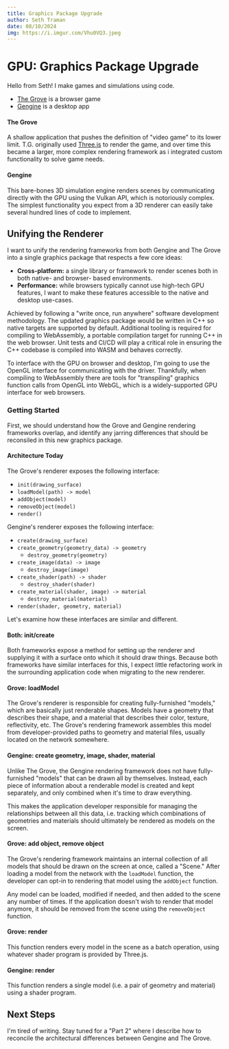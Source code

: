 ```yaml
---
title: Graphics Package Upgrade
author: Seth Traman
date: 08/10/2024
img: https://i.imgur.com/Vhu0VQ3.jpeg
---
```


# GPU: Graphics Package Upgrade

Hello from Seth!  I make games and simulations using code.

- [The Grove](https://github.com/stickyfingies/grove) is a browser game
- [Gengine](https://github.com/stickyfingies/gengine) is a desktop app

#### The Grove

A shallow application that pushes the definition of "video game" to its lower limit.  T.G. originally used [Three.js](https://threejs.org) to render the game, and over time this became a larger, more complex rendering framework as i integrated custom functionality to solve game needs.

#### Gengine

This bare-bones 3D simulation engine renders scenes by communicating directly with the GPU using the Vulkan API, which is notoriously complex.  The simplest functionality you expect from a 3D renderer can easily take several hundred lines of code to implement.

## Unifying the Renderer

I want to unify the rendering frameworks from both Gengine and The Grove into a single graphics package that respects a few core ideas:

- **Cross-platform:** a single library or framework to render scenes both in both native- and browser- based environments.
- **Performance:** while browsers typically cannot use high-tech GPU features, I want to make these features accessible to the native and desktop use-cases.

Achieved by following a "write once, run anywhere" software development methodology.  The updated graphics package would be written in C++ so native targets are supported by default.  Additional tooling is required for compiling to WebAssembly, a portable compilation target for running C++ in the web browser.  Unit tests and CI/CD will play a critical role in ensuring the C++ codebase is compiled into WASM and behaves correctly.

To interface with the GPU on browser and desktop, I'm going to use the OpenGL interface for communicating with the driver.  Thankfully, when compiling to WebAssembly there are tools for "transpiling" graphics function calls from OpenGL into WebGL, which is a widely-supported GPU interface for web browsers.

### Getting Started

First, we should understand how the Grove and Gengine rendering frameworks overlap, and identify any jarring differences that should be reconsiled in this new graphics package.

#### Architecture Today

The Grove's renderer exposes the following interface:
- `init(drawing_surface)` 
- `loadModel(path) -> model`
- `addObject(model)`
- `removeObject(model)` 
- `render()` 

Gengine's renderer exposes the following interface:
- `create(drawing_surface)` 
- `create_geometry(geometry_data) -> geometry` 
	- `destroy_geometry(geometry)`
- `create_image(data) -> image` 
	- `destroy_image(image)`
- `create_shader(path) -> shader` 
	- `destroy_shader(shader)`
- `create_material(shader, image) -> material`
	- `destroy_material(material)`
- `render(shader, geometry, material)`

Let's examine how these interfaces are similar and different.

#### Both: init/create

Both frameworks expose a method for setting up the renderer and supplying it with a surface onto which it should draw things.  Because both frameworks have similar interfaces for this, I expect little refactoring work in the surrounding application code when migrating to the new renderer.

#### Grove: loadModel

The Grove's renderer is responsible for creating fully-furnished "models," which are basically just renderable shapes.  Models have a geometry that describes their shape, and a material that describes their color, texture, reflectivity, etc.  The Grove's rendering framework assembles this model from developer-provided paths to geometry and material files, usually located on the network somewhere.

#### Gengine: create geometry, image, shader, material

Unlike The Grove, the Gengine rendering framework does not have fully-furnished "models" that can be drawn all by themselves.  Instead, each piece of information about a renderable model is created and kept separately, and only combined when it's time to draw everything.

This makes the application developer responsible for managing the relationships between all this data, i.e. tracking which combinations of geometries and materials should ultimately be rendered as models on the screen.

#### Grove: add object, remove object

The Grove's rendering framework maintains an internal collection of all models that should be drawn on the screen at once, called a "Scene."  After loading a model from the network with the `loadModel` function, the developer can opt-in to rendering that model using the `addObject` function.

Any model can be loaded, modified if needed, and then added to the scene any number of times.  If the application doesn't wish to render that model anymore, it should be removed from the scene using the `removeObject` function.

#### Grove: render

This function renders every model in the scene as a batch operation, using whatever shader program is provided by Three.js.

#### Gengine: render

This function renders a single model (i.e. a pair of geometry and material) using a shader program.

## Next Steps

I'm tired of writing.  Stay tuned for a "Part 2" where I describe how to reconcile the architectural differences between Gengine and The Grove.